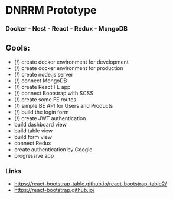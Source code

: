 # DNRRM Prototype
### Docker - Nest - React - Redux - MongoDB

## Gools:

* (/) create docker environment for development
* (/) create docker environment for production
* (/) create node.js server
* (/) connect MongoDB
* (/) create React FE app
* (/) connect Bootstrap with SCSS
* (/) create some FE routes
* (/) simple BE API for Users and Products
* (/) build the login form
* (/) create JWT authentication
* build dashboard view
* build table view
* build form view
* connect Redux
* create authentication by Google
* progressive app

### Links
* https://react-bootstrap-table.github.io/react-bootstrap-table2/
* https://react-bootstrap.github.io/